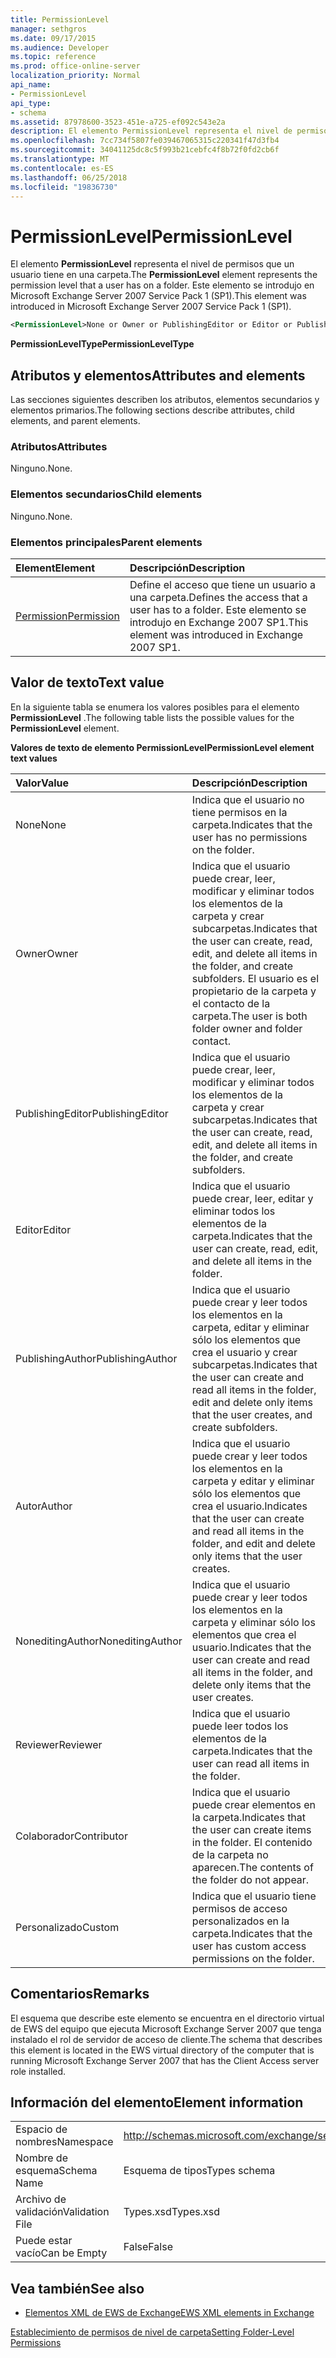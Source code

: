 ```yaml
---
title: PermissionLevel
manager: sethgros
ms.date: 09/17/2015
ms.audience: Developer
ms.topic: reference
ms.prod: office-online-server
localization_priority: Normal
api_name:
- PermissionLevel
api_type:
- schema
ms.assetid: 87978600-3523-451e-a725-ef092c543e2a
description: El elemento PermissionLevel representa el nivel de permisos que un usuario tiene en una carpeta. Este elemento se introdujo en Microsoft Exchange Server 2007 Service Pack 1 (SP1).
ms.openlocfilehash: 7cc734f5807fe039467065315c220341f47d3fb4
ms.sourcegitcommit: 34041125dc8c5f993b21cebfc4f8b72f0fd2cb6f
ms.translationtype: MT
ms.contentlocale: es-ES
ms.lasthandoff: 06/25/2018
ms.locfileid: "19836730"
---
```

# <a name="permissionlevel"></a><span data-ttu-id="cea2e-104">PermissionLevel</span><span class="sxs-lookup"><span data-stu-id="cea2e-104">PermissionLevel</span></span>

<span data-ttu-id="cea2e-105">El elemento **PermissionLevel** representa el nivel de permisos que un usuario tiene en una carpeta.</span><span class="sxs-lookup"><span data-stu-id="cea2e-105">The **PermissionLevel** element represents the permission level that a user has on a folder.</span></span> <span data-ttu-id="cea2e-106">Este elemento se introdujo en Microsoft Exchange Server 2007 Service Pack 1 (SP1).</span><span class="sxs-lookup"><span data-stu-id="cea2e-106">This element was introduced in Microsoft Exchange Server 2007 Service Pack 1 (SP1).</span></span> 
  
```xml
<PermissionLevel>None or Owner or PublishingEditor or Editor or PublishingAuthor or Author or NoneditingAuthor or Reviewer or Contributor or Custom</PermissionLevel>
```

 <span data-ttu-id="cea2e-107">**PermissionLevelType**</span><span class="sxs-lookup"><span data-stu-id="cea2e-107">**PermissionLevelType**</span></span>
## <a name="attributes-and-elements"></a><span data-ttu-id="cea2e-108">Atributos y elementos</span><span class="sxs-lookup"><span data-stu-id="cea2e-108">Attributes and elements</span></span>

<span data-ttu-id="cea2e-109">Las secciones siguientes describen los atributos, elementos secundarios y elementos primarios.</span><span class="sxs-lookup"><span data-stu-id="cea2e-109">The following sections describe attributes, child elements, and parent elements.</span></span>
  
### <a name="attributes"></a><span data-ttu-id="cea2e-110">Atributos</span><span class="sxs-lookup"><span data-stu-id="cea2e-110">Attributes</span></span>

<span data-ttu-id="cea2e-111">Ninguno.</span><span class="sxs-lookup"><span data-stu-id="cea2e-111">None.</span></span>
  
### <a name="child-elements"></a><span data-ttu-id="cea2e-112">Elementos secundarios</span><span class="sxs-lookup"><span data-stu-id="cea2e-112">Child elements</span></span>

<span data-ttu-id="cea2e-113">Ninguno.</span><span class="sxs-lookup"><span data-stu-id="cea2e-113">None.</span></span>
  
### <a name="parent-elements"></a><span data-ttu-id="cea2e-114">Elementos principales</span><span class="sxs-lookup"><span data-stu-id="cea2e-114">Parent elements</span></span>

|<span data-ttu-id="cea2e-115">**Element**</span><span class="sxs-lookup"><span data-stu-id="cea2e-115">**Element**</span></span>|<span data-ttu-id="cea2e-116">**Descripción**</span><span class="sxs-lookup"><span data-stu-id="cea2e-116">**Description**</span></span>|
|:-----|:-----|
|[<span data-ttu-id="cea2e-117">Permission</span><span class="sxs-lookup"><span data-stu-id="cea2e-117">Permission</span></span>](permission.md) <br/> |<span data-ttu-id="cea2e-118">Define el acceso que tiene un usuario a una carpeta.</span><span class="sxs-lookup"><span data-stu-id="cea2e-118">Defines the access that a user has to a folder.</span></span> <span data-ttu-id="cea2e-119">Este elemento se introdujo en Exchange 2007 SP1.</span><span class="sxs-lookup"><span data-stu-id="cea2e-119">This element was introduced in Exchange 2007 SP1.</span></span>  <br/> |
   
## <a name="text-value"></a><span data-ttu-id="cea2e-120">Valor de texto</span><span class="sxs-lookup"><span data-stu-id="cea2e-120">Text value</span></span>

<span data-ttu-id="cea2e-121">En la siguiente tabla se enumera los valores posibles para el elemento **PermissionLevel** .</span><span class="sxs-lookup"><span data-stu-id="cea2e-121">The following table lists the possible values for the **PermissionLevel** element.</span></span> 
  
<span data-ttu-id="cea2e-122">**Valores de texto de elemento PermissionLevel**</span><span class="sxs-lookup"><span data-stu-id="cea2e-122">**PermissionLevel element text values**</span></span>

|<span data-ttu-id="cea2e-123">**Valor**</span><span class="sxs-lookup"><span data-stu-id="cea2e-123">**Value**</span></span>|<span data-ttu-id="cea2e-124">**Descripción**</span><span class="sxs-lookup"><span data-stu-id="cea2e-124">**Description**</span></span>|
|:-----|:-----|
|<span data-ttu-id="cea2e-125">None</span><span class="sxs-lookup"><span data-stu-id="cea2e-125">None</span></span>  <br/> |<span data-ttu-id="cea2e-126">Indica que el usuario no tiene permisos en la carpeta.</span><span class="sxs-lookup"><span data-stu-id="cea2e-126">Indicates that the user has no permissions on the folder.</span></span>  <br/> |
|<span data-ttu-id="cea2e-127">Owner</span><span class="sxs-lookup"><span data-stu-id="cea2e-127">Owner</span></span>  <br/> |<span data-ttu-id="cea2e-128">Indica que el usuario puede crear, leer, modificar y eliminar todos los elementos de la carpeta y crear subcarpetas.</span><span class="sxs-lookup"><span data-stu-id="cea2e-128">Indicates that the user can create, read, edit, and delete all items in the folder, and create subfolders.</span></span> <span data-ttu-id="cea2e-129">El usuario es el propietario de la carpeta y el contacto de la carpeta.</span><span class="sxs-lookup"><span data-stu-id="cea2e-129">The user is both folder owner and folder contact.</span></span>  <br/> |
|<span data-ttu-id="cea2e-130">PublishingEditor</span><span class="sxs-lookup"><span data-stu-id="cea2e-130">PublishingEditor</span></span>  <br/> |<span data-ttu-id="cea2e-131">Indica que el usuario puede crear, leer, modificar y eliminar todos los elementos de la carpeta y crear subcarpetas.</span><span class="sxs-lookup"><span data-stu-id="cea2e-131">Indicates that the user can create, read, edit, and delete all items in the folder, and create subfolders.</span></span>  <br/> |
|<span data-ttu-id="cea2e-132">Editor</span><span class="sxs-lookup"><span data-stu-id="cea2e-132">Editor</span></span>  <br/> |<span data-ttu-id="cea2e-133">Indica que el usuario puede crear, leer, editar y eliminar todos los elementos de la carpeta.</span><span class="sxs-lookup"><span data-stu-id="cea2e-133">Indicates that the user can create, read, edit, and delete all items in the folder.</span></span>  <br/> |
|<span data-ttu-id="cea2e-134">PublishingAuthor</span><span class="sxs-lookup"><span data-stu-id="cea2e-134">PublishingAuthor</span></span>  <br/> |<span data-ttu-id="cea2e-135">Indica que el usuario puede crear y leer todos los elementos en la carpeta, editar y eliminar sólo los elementos que crea el usuario y crear subcarpetas.</span><span class="sxs-lookup"><span data-stu-id="cea2e-135">Indicates that the user can create and read all items in the folder, edit and delete only items that the user creates, and create subfolders.</span></span>  <br/> |
|<span data-ttu-id="cea2e-136">Autor</span><span class="sxs-lookup"><span data-stu-id="cea2e-136">Author</span></span>  <br/> |<span data-ttu-id="cea2e-137">Indica que el usuario puede crear y leer todos los elementos en la carpeta y editar y eliminar sólo los elementos que crea el usuario.</span><span class="sxs-lookup"><span data-stu-id="cea2e-137">Indicates that the user can create and read all items in the folder, and edit and delete only items that the user creates.</span></span>  <br/> |
|<span data-ttu-id="cea2e-138">NoneditingAuthor</span><span class="sxs-lookup"><span data-stu-id="cea2e-138">NoneditingAuthor</span></span>  <br/> |<span data-ttu-id="cea2e-139">Indica que el usuario puede crear y leer todos los elementos en la carpeta y eliminar sólo los elementos que crea el usuario.</span><span class="sxs-lookup"><span data-stu-id="cea2e-139">Indicates that the user can create and read all items in the folder, and delete only items that the user creates.</span></span>  <br/> |
|<span data-ttu-id="cea2e-140">Reviewer</span><span class="sxs-lookup"><span data-stu-id="cea2e-140">Reviewer</span></span>  <br/> |<span data-ttu-id="cea2e-141">Indica que el usuario puede leer todos los elementos de la carpeta.</span><span class="sxs-lookup"><span data-stu-id="cea2e-141">Indicates that the user can read all items in the folder.</span></span>  <br/> |
|<span data-ttu-id="cea2e-142">Colaborador</span><span class="sxs-lookup"><span data-stu-id="cea2e-142">Contributor</span></span>  <br/> |<span data-ttu-id="cea2e-143">Indica que el usuario puede crear elementos en la carpeta.</span><span class="sxs-lookup"><span data-stu-id="cea2e-143">Indicates that the user can create items in the folder.</span></span> <span data-ttu-id="cea2e-144">El contenido de la carpeta no aparecen.</span><span class="sxs-lookup"><span data-stu-id="cea2e-144">The contents of the folder do not appear.</span></span>  <br/> |
|<span data-ttu-id="cea2e-145">Personalizado</span><span class="sxs-lookup"><span data-stu-id="cea2e-145">Custom</span></span>  <br/> |<span data-ttu-id="cea2e-146">Indica que el usuario tiene permisos de acceso personalizados en la carpeta.</span><span class="sxs-lookup"><span data-stu-id="cea2e-146">Indicates that the user has custom access permissions on the folder.</span></span>  <br/> |
   
## <a name="remarks"></a><span data-ttu-id="cea2e-147">Comentarios</span><span class="sxs-lookup"><span data-stu-id="cea2e-147">Remarks</span></span>

<span data-ttu-id="cea2e-148">El esquema que describe este elemento se encuentra en el directorio virtual de EWS del equipo que ejecuta Microsoft Exchange Server 2007 que tenga instalado el rol de servidor de acceso de cliente.</span><span class="sxs-lookup"><span data-stu-id="cea2e-148">The schema that describes this element is located in the EWS virtual directory of the computer that is running Microsoft Exchange Server 2007 that has the Client Access server role installed.</span></span>
  
## <a name="element-information"></a><span data-ttu-id="cea2e-149">Información del elemento</span><span class="sxs-lookup"><span data-stu-id="cea2e-149">Element information</span></span>

|||
|:-----|:-----|
|<span data-ttu-id="cea2e-150">Espacio de nombres</span><span class="sxs-lookup"><span data-stu-id="cea2e-150">Namespace</span></span>  <br/> |http://schemas.microsoft.com/exchange/services/2006/types  <br/> |
|<span data-ttu-id="cea2e-151">Nombre de esquema</span><span class="sxs-lookup"><span data-stu-id="cea2e-151">Schema Name</span></span>  <br/> |<span data-ttu-id="cea2e-152">Esquema de tipos</span><span class="sxs-lookup"><span data-stu-id="cea2e-152">Types schema</span></span>  <br/> |
|<span data-ttu-id="cea2e-153">Archivo de validación</span><span class="sxs-lookup"><span data-stu-id="cea2e-153">Validation File</span></span>  <br/> |<span data-ttu-id="cea2e-154">Types.xsd</span><span class="sxs-lookup"><span data-stu-id="cea2e-154">Types.xsd</span></span>  <br/> |
|<span data-ttu-id="cea2e-155">Puede estar vacío</span><span class="sxs-lookup"><span data-stu-id="cea2e-155">Can be Empty</span></span>  <br/> |<span data-ttu-id="cea2e-156">False</span><span class="sxs-lookup"><span data-stu-id="cea2e-156">False</span></span>  <br/> |
   
## <a name="see-also"></a><span data-ttu-id="cea2e-157">Vea también</span><span class="sxs-lookup"><span data-stu-id="cea2e-157">See also</span></span>



- [<span data-ttu-id="cea2e-158">Elementos XML de EWS de Exchange</span><span class="sxs-lookup"><span data-stu-id="cea2e-158">EWS XML elements in Exchange</span></span>](ews-xml-elements-in-exchange.md)


[<span data-ttu-id="cea2e-159">Establecimiento de permisos de nivel de carpeta</span><span class="sxs-lookup"><span data-stu-id="cea2e-159">Setting Folder-Level Permissions</span></span>](http://msdn.microsoft.com/library/c7530e86-5112-401c-b10a-9c054ae59f07%28Office.15%29.aspx)

